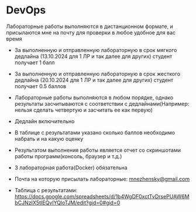 # DevOps
Лабораторные работы выполняются в дистанционном формате, и присылаются мне на почту для проверки в любое удобное для вас время
- За выполненную и отправленную лабораторную в срок мягкого дедлайна (13.10.2024 для 1 ЛР и так далее для других) студент получает 1 балл
- За выполненную и отправленную лабораторную в срок жесткого дедлайна (20.10.2024 для 1 ЛР и так далее для других) студент получает 0.5 баллов
- Лабораторные работы выполняются в любом порядке, однако результаты засчитываются с соответствии с дедлайнами(Например: нельзя сделать четвертую и засчитать ее как первую)
- Дедлайн включительно
- В таблице с результатами указано сколько баллов необходимо набрать и на какую оценку
- Результатом выполнения работы является отчет со скриншотами работы программ(консоль, браузер и т.д.)
- 3 лабораторная работа(Docker) обязательна


  
- Почта на которую присылать лабораторные: mnezhensky@gmail.com
- Таблица с результатами: https://docs.google.com/spreadsheets/d/1b4WgDF0xctTvDrsePUAW6MbCJNzIX5tIEQvIYQloTJM/edit?gid=0#gid=0
